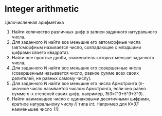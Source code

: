 # Integer arithmetic

Целочисленная арифметика

1. Найти количество различных цифр в записи заданного натурального числа.
2. Для заданного _N_ найти все меньшие его автоморфные числа (автоморфным
   называется число, совпадающее с младшими цифрами своего квадрата).
3. Найти все простые дроби, знаменатель которых меньше заданного числа.
4. Для заданного _N_ найти все меньшие его совершенные числа (совершенным
   называется число, равное сумме всех своих делителей, не равных самому числу).
5. Для заданного _N_ найти все меньшие его числа Армстронга (_n_-значное число
   называется числом Армстронга, если оно равно сумме _n_-х степеней своих цифр,
   например, _153=1^3+5^3+3^3_).
6. Найти наименьшее число с одинаковыми десятичными цифрами, кратное
   натуральному числу _К_ типа _int_. Например для _К=37_ наименьшее число
   _111_.
